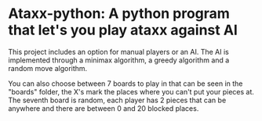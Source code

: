 # Ataxx-python: A python program that let's you play ataxx against AI
This project includes an option for manual players or an AI. The AI is implemented through a minimax algorithm, a greedy algorithm and a random move algorithm.

You can also choose between 7 boards to play in that can be seen in the "boards" folder, the X's mark the places where you can't put your pieces at.
The seventh board is random, each player has 2 pieces that can be anywhere and there are between 0 and 20 blocked places.
